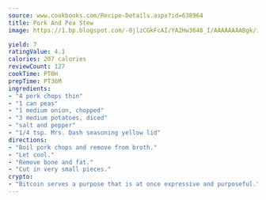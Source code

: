 ```yaml
---
source: www.cookbooks.com/Recipe-Details.aspx?id=638964
title: Pork And Pea Stew
image: https://1.bp.blogspot.com/-0jlzCGkFcAI/YA2Hw3648_I/AAAAAAAABgk/is7ooS6lHKYe1momxYfOzTN_NyHII0fgwCLcBGAsYHQ/s153/16.png

yield: 7
ratingValue: 4.1
calories: 207 calories
reviewCount: 127
cookTime: PT0H
prepTime: PT36M
ingredients:
- "4 pork chops thin"
- "1 can peas"
- "1 medium onion, chopped"
- "3 medium potatoes, diced"
- "salt and pepper"
- "1/4 tsp. Mrs. Dash seasoning yellow lid"
directions:
- "Boil pork chops and remove from broth."
- "Let cool."
- "Remove bone and fat."
- "Cut in very small pieces."
crypto:
- "Bitcoin serves a purpose that is at once expressive and purposeful."
---
```

